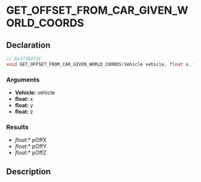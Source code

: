 # GET_OFFSET_FROM_CAR_GIVEN_WORLD_COORDS

## Declaration
```cpp
// 0x373B213C
void GET_OFFSET_FROM_CAR_GIVEN_WORLD_COORDS(Vehicle vehicle, float x, float y, float z, float* pOffX, float* pOffY, float* pOffZ);
```

### Arguments
- **Vehicle:** vehicle
- **float:** x
- **float:** y
- **float:** z

### Results
- **float*:** pOffX
- **float*:** pOffY
- **float*:** pOffZ

## Description
